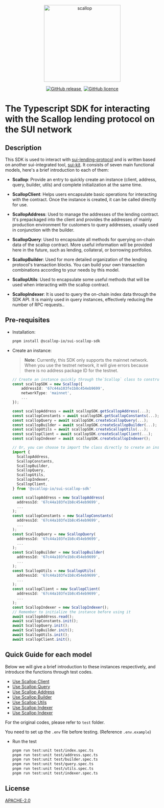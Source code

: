 <p align="center">
  <a href="https://app.scallop.io">
    <img alt="scallop" src="https://i.imgur.com/g7Y4MIj.png" width="250" />
  </a>
</p>
<p align="center">
    <a style="padding-right: 5px;" href="https://github.com/scallop-io/sui-scallop-sdk/releases">
        <img alt="GitHub release" src="https://img.shields.io/github/v/release/scallop-io/sui-scallop-sdk?display_name=tag">
    </a>
    <a href="https://github.com/scallop-io/sui-scallop-sdk/blob/main/LICENSE">
        <img alt="GitHub licence" src="https://img.shields.io/github/license/scallop-io/sui-scallop-sdk?logoColor=blue">
    </a>
</p>

# The Typescript SDK for interacting with the Scallop lending protocol on the SUI network

## Description

This SDK is used to interact with [sui-lending-protocol](https://github.com/scallop-io/sui-lending-protocol) and is written based on another sui-integrated tool, [sui-kit](https://github.com/scallop-io/sui-kit). It consists of seven main functional models, here's a brief introduction to each of them:

- **Scallop**: Provide an entry to quickly create an instance (client, address, query, builder, utils) and complete initialization at the same time.

- **ScallopClient**: Helps users encapsulate basic operations for interacting with the contract. Once the instance is created, it can be called directly for use.

- **ScallopAddress**: Used to manage the addresses of the lending contract. It's prepackaged into the client and provides the addresses of mainly production environment for customers to query addresses, usually used in conjunction with the builder.

- **ScallopQuery**: Used to encapsulate all methods for querying on-chain data of the scallop contract. More useful information will be provided here in the future, such as lending, collateral, or borrowing portfolios.

- **ScallopBuilder**: Used for more detailed organization of the lending protocol's transaction blocks. You can build your own transaction combinations according to your needs by this model.

- **ScallopUtils**: Used to encapsulate some useful methods that will be used when interacting with the scallop contract.

- **ScallopIndexer**: It is used to query the on-chain index data through the SDK API. It is mainly used in query instances, effectively reducing the number of RPC requests..

## Pre-requisites

- Installation:
  ```bash
  pnpm install @scallop-io/sui-scallop-sdk
  ```
- Create an instance:

  > **Note**: Currently, this SDK only supports the mainnet network. When you use the testnet network, it will give errors because there is no address package ID for the testnet.

  ```typescript
  // Create an instance quickly through the`Scallop` class to construct other models.
  const scallopSDK = new Scallop({
      addressId: '67c44a103fe1b8c454eb9699',
      networkType: 'mainnet',
      ...
  });

  const scallopAddress = await scallopSDK.getScallopAddress(...);
  const scallopConstants = await scallopSDK.getScallopConstants(...);
  const scallopQuery = await scallopSDK.createScallopQuery(...);
  const scallopBuilder = await scallopSDK.createScallopBuilder(...);
  const scallopUtils = await scallopSDK.createScallopUtils(...);
  const scallopClient = await scallopSDK.createScallopClient(...);
  const scallopIndexer = await scallopSDK.createScallopIndexer();

  // Or, you can choose to import the class directly to create an instance.
  import {
    ScallopAddress,
    ScallopConstants,
    ScallopBuilder,
    ScallopQuery,
    ScallopUtils,
    ScallopIndexer,
    ScallopClient,
  } from '@scallop-io/sui-scallop-sdk'

  const scallopAddress = new ScallopAddress(
    addressId: '67c44a103fe1b8c454eb9699',
    ...
  );
  const scallopConstants = new ScallopConstants(
    addressId: '67c44a103fe1b8c454eb9699',
    ...
  );
  const ScallopQuery = new ScallopQuery(
    addressId: '67c44a103fe1b8c454eb9699',
    ...
  );
  const ScallopBuilder = new ScallopBuilder(
    addressId: '67c44a103fe1b8c454eb9699',
    ...
  );
  const ScallopUtils = new ScallopUtils(
    addressId: '67c44a103fe1b8c454eb9699',
    ...
  );
  const scallopClient = new ScallopClient(
    addressId: '67c44a103fe1b8c454eb9699',
    ...
  );
  const ScallopIndexer = new ScallopIndexer();
  // Remember to initialize the instance before using it
  await scallopAddress.read();
  await scallopConstants.init();
  await ScallopQuery.init();
  await ScallopBuilder.init();
  await ScallopUtils.init();
  await scallopClient.init();
  ```

## Quick Guide for each model

Below we will give a brief introduction to these instances respectively, and introduce the functions through test codes.

- [Use Scallop Client](./document/client.md)
- [Use Scallop Query](./document/query.md)
- [Use Scallop Address](./document/address.md)
- [Use Scallop Builder](./document/builder.md)
- [Use Scallop Utils](./document/utils.md)
- [Use Scallop Indexer](./document/indexer.md)
- [Use Scallop Indexer](./document/constants.md)

For the original codes, please refer to `test` folder.

You need to set up the `.env` file before testing. (Reference `.env.example`)

- Run the test

  ```bash
  pnpm run test:unit test/index.spec.ts
  pnpm run test:unit test/address.spec.ts
  pnpm run test:unit test/builder.spec.ts
  pnpm run test:unit test/query.spec.ts
  pnpm run test:unit test/utils.spec.ts
  pnpm run test:unit test/indexer.spec.ts
  ```

## License

[APACHE-2.0](https://www.apache.org/licenses/LICENSE-2.0)
